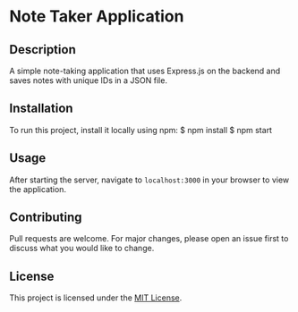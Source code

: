 # Note Taker Application

## Description

A simple note-taking application that uses Express.js on the backend and saves notes with unique IDs in a JSON file.

## Installation

To run this project, install it locally using npm:
$ npm install
$ npm start

## Usage

After starting the server, navigate to `localhost:3000` in your browser to view the application.

## Contributing

Pull requests are welcome. For major changes, please open an issue first to discuss what you would like to change.

## License

This project is licensed under the [MIT License](https://opensource.org/licenses/MIT).
